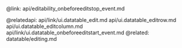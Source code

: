 @link: api/editability_onbeforeeditstop_event.md

@relatedapi:
	api/link/ui.datatable_edit.md
    api/ui.datatable_editrow.md
    api/ui.datatable_editcolumn.md
    api/link/ui.datatable_onbeforeeditstart_event.md
@related:
	datatable/editing.md